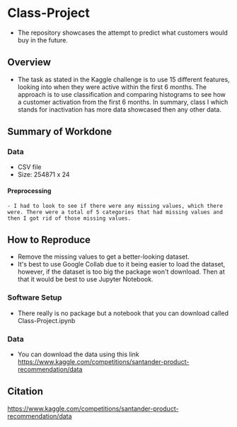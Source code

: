 # Class-Project
  - The repository showcases the attempt to predict what customers would buy in the future.
## Overview
  - The task as stated in the Kaggle challenge is to use 15 different features, looking into when they were active within the first 6 months. The approach is to use classification and comparing histograms to see how a customer activation from the first 6 months. In summary, class I which stands for inactivation has more data showcased then any other data.
## Summary of Workdone
### Data
  - CSV file
  - Size: 254871 x 24
  #### Preprocessing
    - I had to look to see if there were any missing values, which there were. There were a total of 5 categories that had missing values and then I got rid of those missing values.
## How to Reproduce
  - Remove the missing values to get a better-looking dataset.
  - It's best to use Google Collab due to it being easier to load the dataset, however, if the dataset is too big the package won't download. Then at that it would be best to use Jupyter Notebook.
### Software Setup
- There really is no package but a notebook that you can download called Class-Project.ipynb
### Data
  - You can download the data using this link https://www.kaggle.com/competitions/santander-product-recommendation/data
## Citation
https://www.kaggle.com/competitions/santander-product-recommendation/data

